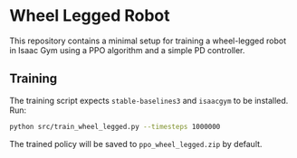 # Wheel Legged Robot

This repository contains a minimal setup for training a wheel-legged robot in Isaac Gym using a PPO algorithm and a simple PD controller.

## Training

The training script expects `stable-baselines3` and `isaacgym` to be installed. Run:

```bash
python src/train_wheel_legged.py --timesteps 1000000
```

The trained policy will be saved to `ppo_wheel_legged.zip` by default.
